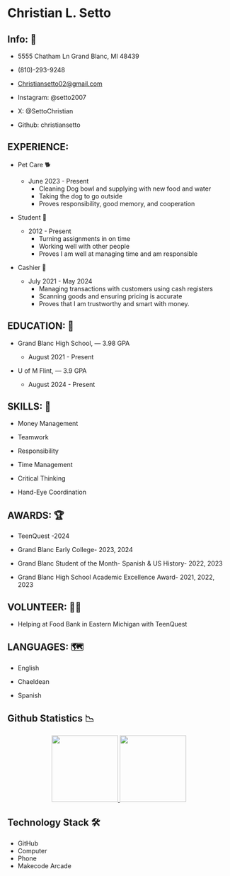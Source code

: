 # Christian L. Setto

## Info: 📱
* 5555 Chatham Ln Grand Blanc, MI 48439

* (810)-293-9248

* Christiansetto02@gmail.com

* Instagram: @setto2007

* X: @SettoChristian

* Github: christiansetto

## EXPERIENCE: 

* Pet Care 🐕
   * June 2023 - Present
       * Cleaning Dog bowl and supplying with new food and water
       * Taking the dog to go outside
       * Proves responsibility, good memory, and cooperation

* Student 📖
   * 2012 - Present
      * Turning assignments in on time
      * Working well with other people
      * Proves I am well at managing time and am responsible

* Cashier 💸
  * July 2021 - May 2024
     * Managing transactions with customers using cash registers
     * Scanning goods and ensuring pricing is accurate
     * Proves that I am trustworthy and smart with money.

## EDUCATION: 🏫
* Grand Blanc High School, — 3.98 GPA

    * August 2021 - Present

* U of M Flint,  — 3.9 GPA

    * August 2024 - Present


## SKILLS: 🧠

* Money Management

* Teamwork

* Responsibility

* Time Management

* Critical Thinking

* Hand-Eye Coordination


## AWARDS: 🏆

* TeenQuest  -2024

* Grand Blanc Early College- 2023, 2024

* Grand Blanc Student of the Month- Spanish & US History- 2022, 2023

* Grand Blanc High School Academic Excellence Award- 2021, 2022, 2023


## VOLUNTEER: 🙋‍♂️

* Helping at Food Bank in Eastern Michigan with TeenQuest


## LANGUAGES: 🗺️

* English

* Chaeldean

* Spanish

## Github Statistics 📉
<p align='center'>
	<a href="https://github-readme-stats.vercel.app/api?username=christiansetto&show_icons=true&count_private=true">
	       <img height=150 src="https://github-readme-stats.vercel.app/api?username=christiansetto&show_icons=true&count_private=true"/>
	   </a>
	   <a href="https://github.com/yourusername/github-readme-stats">
	       <img height=150 src="https://github-readme-stats.vercel.app/api/top-langs/?username=christiansetto&layout=compact"/>
	   </a>
</p>

## Technology Stack 🛠 
* GitHub
* Computer
* Phone
* Makecode Arcade


